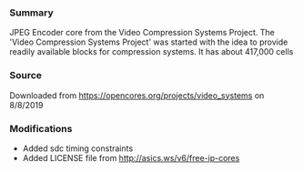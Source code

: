 ### Summary
JPEG Encoder core from the Video Compression Systems Project.
The 'Video Compression Systems Project' was started with the idea to provide readily available blocks for compression systems.
It has about 417,000 cells

### Source
Downloaded from https://opencores.org/projects/video_systems on 8/8/2019

### Modifications
- Added sdc timing constraints
- Added LICENSE file from http://asics.ws/v6/free-ip-cores
